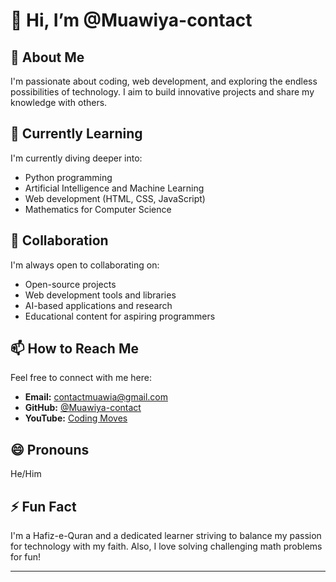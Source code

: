 # 👋 Hi, I’m @Muawiya-contact

## 👀 About Me
I'm passionate about coding, web development, and exploring the endless possibilities of technology.
I aim to build innovative projects and share my knowledge with others.

## 🌱 Currently Learning
I'm currently diving deeper into:
- Python programming
- Artificial Intelligence and Machine Learning
- Web development (HTML, CSS, JavaScript)
- Mathematics for Computer Science

## 💞️ Collaboration
I'm always open to collaborating on:
- Open-source projects
- Web development tools and libraries
- AI-based applications and research
- Educational content for aspiring programmers

## 📫 How to Reach Me
Feel free to connect with me here:
- **Email:** contactmuawia@gmail.com
- **GitHub:** [@Muawiya-contact](https://github.com/Muawiya-contact)
- **YouTube:** [Coding Moves](www.youtube.com/@Coding_Moves)

## 😄 Pronouns
He/Him

## ⚡ Fun Fact
I'm a Hafiz-e-Quran and a dedicated learner striving to balance my passion for technology with my faith.
Also, I love solving challenging math problems for fun!

---

<!---
Muawiya-contact/Muawiya-contact is a ✨ special ✨ repository because its `README.md` (this file) appears on your GitHub profile.
You can click the Preview link to take a look at your changes.
--->

